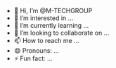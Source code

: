 - 👋 Hi, I’m @M-TECHGROUP
- 👀 I’m interested in ...
- 🌱 I’m currently learning ...
- 💞️ I’m looking to collaborate on ...
- 📫 How to reach me ...
- 😄 Pronouns: ...
- ⚡ Fun fact: ...

<!---
M-TECHGROUP/M-TECHGROUP is a ✨ special ✨ repository because its `README.md` (this file) appears on your GitHub profile.
You can click the Preview link to take a look at your changes.
--->
